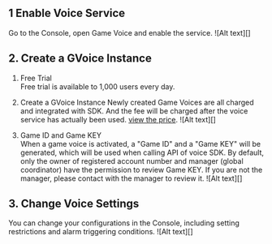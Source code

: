 ## 1 Enable Voice Service
Go to the Console, open Game Voice and enable the service.
![Alt text][]


## 2. Create a GVoice Instance

1. Free Trial  
Free trial is available to 1,000 users every day.  

2. Create a GVoice Instance 
Newly created Game Voices are all charged and integrated with SDK. And the fee will be charged after the voice service has actually been used. [view the price](https://cloud.tencent.com/document/product/556/7637).
![Alt text][]
3. Game ID and Game KEY  
When a game voice is activated, a "Game ID" and a "Game KEY" will be generated, which will be used when calling API of voice SDK. By default, only the owner of registered account number and manager (global coordinator) have the permission to review Game KEY. If you are not the manager, please contact with the manager to review it.
![Alt text][]


## 3. Change Voice Settings
You can change your configurations in the Console, including setting restrictions and alarm triggering conditions.
![Alt text][]

[1]:https://mc.qcloudimg.com/static/img/7ad80ac753affb64a932b42e94ae0e52/image.png
[2]:https://mc.qcloudimg.com/static/img/7067b0caf6af0a79abc55cf5977459bd/image.png
[3]:https://mc.qcloudimg.com/static/img/6a2d743ebd02d44dd2f1502f8c0a9cbe/image.png
[4]:https://mc.qcloudimg.com/static/img/37f83df909748e90ba326b4787663016/update.png
